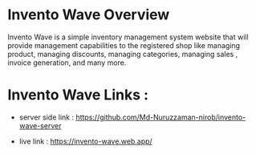 # Invento Wave Overview

Invento Wave is a simple inventory management system website that will provide management capabilities to the registered shop like managing product, managing discounts, managing categories, managing sales , invoice generation, and many more.

# Invento Wave Links :

- server side link : https://github.com/Md-Nuruzzaman-nirob/invento-wave-server

- live link : https://invento-wave.web.app/
